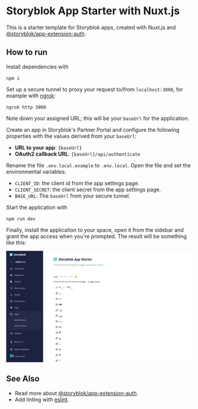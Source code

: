 # Storyblok App Starter with Nuxt.js

This is a starter template for Storyblok apps, created with Nuxt.js and [@storyblok/app-extension-auth](https://www.npmjs.com/package/@storyblok/app-extension-auth).

## How to run

Install dependencies with

```shell
npm i
```

Set up a secure tunnel to proxy your request to/from `localhost:3000`, for example with [ngrok](https://ngrok.com/):

```shell
ngrok http 3000
```

Note down your assigned URL; this will be your `baseUrl` for the application.

Create an app in Storyblok's Partner Portal and configure the following properties with the values derived from your `baseUrl`:

* **URL to your app**: `{baseUrl}`
* **OAuth2 callback URL**: `{baseUrl}/api/authenticate`

Rename the file `.env.local.example` to `.env.local`. Open the file and set the environmental variables:

* `CLIENT_ID`: the client id from the app settings page.
* `CLIENT_SECRET`: the client secret from the app settings page.
* `BASE_URL`: The `baseUrl` from your secure tunnel.

Start the application with

```shell
npm run dev
```

Finally, install the application to your space, open it from the sidebar and grant the app access when you're prompted. The result will be something like this:

![img.png](docs/img.png)

## See Also

* Read more about [@storyblok/app-extension-auth](https://www.npmjs.com/package/@storyblok/app-extension-auth).
* Add linting with [eslint](https://www.npmjs.com/package/eslint).